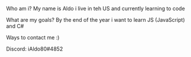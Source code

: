 Who am i? My name is Aldo i live in teh US and currently learning to code




What are my goals? By the end of the year i want to learn JS (JavaScript) and C#




Ways to contact me :)

Discord: iAldo80#4852

